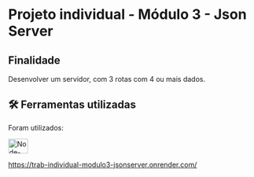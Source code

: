 # Projeto individual - Módulo 3 - Json Server

## Finalidade 

<p> Desenvolver um servidor, com 3 rotas com 4 ou mais dados. </p>

## 🛠️ Ferramentas utilizadas 

<p> Foram utilizados: </p>

<img  alt="Node-JS" height="30" width="40" src="https://user-images.githubusercontent.com/114154174/208790245-d1616242-3866-4800-985e-2e931034b2a1.png">




https://trab-individual-modulo3-jsonserver.onrender.com/
